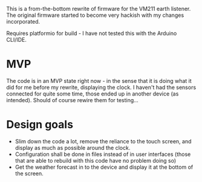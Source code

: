 This is a from-the-bottom rewrite of firmware for the VM211 earth listener.
The original firmware started to become very hackish with my changes incorporated.

Requires platformio for build - I have not tested this with the Arduino CLI/IDE.

# MVP

The code is in an MVP state right now - in the sense that it is doing what it did for me before my rewrite, displaying the clock.
I haven't had the sensors connected for quite some time, those ended up in another device (as intended). Should of course rewire them for testing...

# Design goals

* Slim down the code a lot, remove the reliance to the touch screen, and display as much as possible around the clock.
* Configuration shall be done in files instead of in user interfaces (those that are able to rebuild with this code have no problem doing so)
* Get the weather forecast in to the device and display it at the bottom of the screen.
